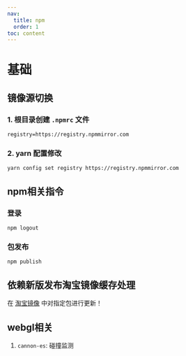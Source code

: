 ```yaml
---
nav: 
  title: npm
  order: 1
toc: content
---
```

# 基础
## 镜像源切换
### 1. 根目录创建 `.npmrc` 文件
```shell
registry=https://registry.npmmirror.com
```
### 2. yarn 配置修改
```shell
yarn config set registry https://registry.npmmirror.com
```
## npm相关指令
### 登录
```shell
npm logout
```
### 包发布
```shell
npm publish
```
## 依赖新版发布淘宝镜像缓存处理
在 [淘宝镜像](https://npmmirror.com/) 中对指定包进行更新！

## webgl相关
1. `cannon-es`: 碰撞监测